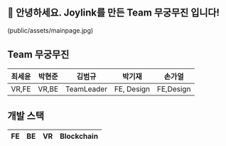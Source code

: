 ## 🙌 안녕하세요. Joylink를 만든 Team 무궁무진 입니다!
(public/assets/mainpage.jpg)

## Team 무궁무진
|최세윤|박현준|김범규|박기재|손가얼|
| --- | --- | --- | --- | --- |
|VR,FE|VR,BE| TeamLeader | FE, Design | FE,Design |

## 개발 스택
|FE|BE|VR|Blockchain|
|---|---|---|---|
